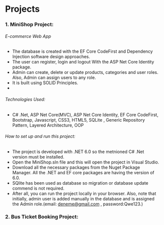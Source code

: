 # Projects

### 1. MiniShop Project:
###### E-commerce Web App
- The database is created with the EF Core CodeFirst and Dependency Injection software design approaches.
- The user can register, login and logout With the ASP Net Core Identity package. 
- Admin can create, delete or update products, categories and user roles. Also, Admin can assign users to any role.
- It is built using SOLID Principles.
- 
###### Technologies Used: 
- C# .Net, ASP Net Core(MVC), ASP Net Core Identity, EF Core CodeFirst, Bootstrap, Javascript, CSS3, HTML5, SQLite , Generic Repository Pattern, Layered Architecture, OOP

###### How to set up and run this project:
- The project is developed with .NET 6.0 so the metnioned C# .Net version must be installed. 
- Open the MiniShop.sln file and this will open the project in Visual Studio. 
- Download all the necessary packages from the Nuget Package Manager. All the .NET and EF core packages are having the version of 6.0. 
- SQlite has been used as database so migration or database update commend is not required. 
- After all, you can run the project locally in your browser. Also, note that initially, admin user is added manually in the database and is assigned the Admin role.(email: deneme@gmail.com , password:Qwe123.)


### 2. Bus Ticket Booking Project:





